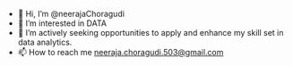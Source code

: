 - 👋 Hi, I’m @neerajaChoragudi
- 👀 I’m interested in DATA
- 🌱 I’m actively seeking opportunities to apply and enhance my skill set in data analytics.
- 📫 How to reach me <neeraja.choragudi.503@gmail.com>

  

<!---
neerajaChoragudi/neerajaChoragudi is a ✨ special ✨ repository because its `README.md` (this file) appears on your GitHub profile.
You can click the Preview link to take a look at your changes.
--->
